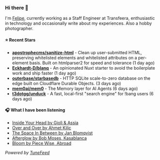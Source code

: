 ### Hi there 👋

I'm [Felipe](https://felipevm.com), currently working as a Staff Engineer at Transfeera, enthusiastic in technology and occasionally write about my experiences. Also a hobby photographer.

#### ⭐ Recent Stars
- **[apostrophecms/sanitize-html](https://github.com/apostrophecms/sanitize-html)** - Clean up user-submitted HTML, preserving whitelisted elements and whitelisted attributes on a per-element basis. Built on htmlparser2 for speed and tolerance (1 day ago)
- **[Eckhardt-D/blanq](https://github.com/Eckhardt-D/blanq)** - An opinionated Nuxt starter to avoid the boilerplate work and ship faster (1 day ago)
- **[outerbase/starbasedb](https://github.com/outerbase/starbasedb)** - HTTP SQLite scale-to-zero database on the edge built on Cloudflare Durable Objects. (3 days ago)
- **[mem0ai/mem0](https://github.com/mem0ai/mem0)** - The Memory layer for AI Agents (6 days ago)
- **[t3dotgg/unduck](https://github.com/t3dotgg/unduck)** - A fast, local-first &#34;search engine&#34; for !bang users (6 days ago)

#### 🎧 What I have been listening
- [Inside Your Head by Giolì &amp; Assia](https://open.spotify.com/track/6iRSsdRMHkkJfAqT4Zg5oM)
- [Over and Over by Ahmet Kilic](https://open.spotify.com/track/3MiGk4CRX8ZqXLSzmoI7ZQ)
- [The Space In Between by Jan Blomqvist](https://open.spotify.com/track/0BOivei4EFBvk7CKwEwaZf)
- [Afterglow by Bob Moses, Kasablanca](https://open.spotify.com/track/1Aic3Xbzma3Nb0sSwqGCdf)
- [Bloom by Piece Wise, Abroad](https://open.spotify.com/track/1s6Cvc0F0xTc6PBIlpnMgK)

_Powered by [TuneFeed](https://tunefeed.app?ref=github.com)_
